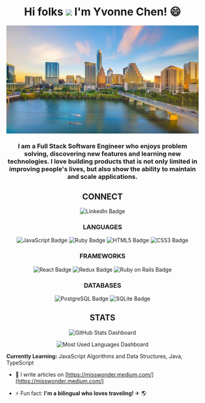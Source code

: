 <h1 align="center">Hi folks <img src="https://raw.githubusercontent.com/MartinHeinz/MartinHeinz/master/wave.gif" width="30px"> I'm Yvonne Chen! 😄</h1>
<img src="banner.png" align="center">


<h3 align="center">I am a Full Stack Software Engineer who enjoys problem solving, discovering new features and learning new technologies. I love building products that is not only limited in improving people's lives, but also show the ability to maintain and scale applications. </h3>


<h2 align='center'>CONNECT</h2>

<p align='center'>
    <a href='https://www.linkedin.com/in/chen-yvonne/' target='_blank' style='color: inherit; text-decoration: none;'><img src="https://img.shields.io/badge/LinkedIn-0077B5?style=for-the-badge&logo=linkedin&logoColor=white" alt="LinkedIn Badge"></a>
</p>

<h3 align='center'>LANGUAGES</h3>
<p align='center'>
    <img src="https://img.shields.io/badge/JavaScript-F7DF1E?style=for-the-badge&logo=javascript&logoColor=black" alt="JavaScript Badge">
    <img src="https://img.shields.io/badge/Ruby-CC342D?style=for-the-badge&logo=ruby&logoColor=white" alt="Ruby Badge">
    <img src="https://img.shields.io/badge/HTML5-E34F26?style=for-the-badge&logo=html5&logoColor=white" alt="HTML5 Badge">
    <img src="https://img.shields.io/badge/CSS3-1572B6?style=for-the-badge&logo=css3&logoColor=white" alt="CSS3 Badge">
</p>

<h3 align='center'>FRAMEWORKS</h3>

<p align='center'>
    <img src="https://img.shields.io/badge/React-20232A?style=for-the-badge&logo=react&logoColor=61DAFB" alt="React Badge">
    <img src="https://img.shields.io/badge/Redux-593D88?style=for-the-badge&logo=redux&logoColor=white" alt="Redux Badge">
    <img src="https://img.shields.io/badge/Ruby_on_Rails-CC0000?style=for-the-badge&logo=ruby-on-rails&logoColor=white"  alt="Ruby on Rails Badge">
</p>

<h3 align='center'>DATABASES</h3>

<p align='center'>
    <img src="https://img.shields.io/badge/PostgreSQL-316192?style=for-the-badge&logo=postgresql&logoColor=white"  alt="PostgreSQL Badge">
    <img src="https://img.shields.io/badge/SQLite-07405E?style=for-the-badge&logo=sqlite&logoColor=white" alt="SQLite Badge">
</p>


<h2 align='center'>STATS</h2>

<p align='center'>
    <img src="https://github-readme-stats.vercel.app/api?username=misswonder&count_private=true&show_icons=true" width="500" alt="GitHub Stats Dashboard">
</p>
<p align='center'>
    <img src="https://github-readme-stats.vercel.app/api/top-langs/?username=misswonder" width="350" alt="Most Used Languages Dashboard">
</p>


**Currently Learning:**
JavaScript Algorithms and Data Structures, Java, TypeScript


- 📝 I write articles on [https://misswonder.medium.com/](https://misswonder.medium.com/)

- ⚡ Fun fact: **I'm a bilingual who loves traveling!** ✈ 🌎
